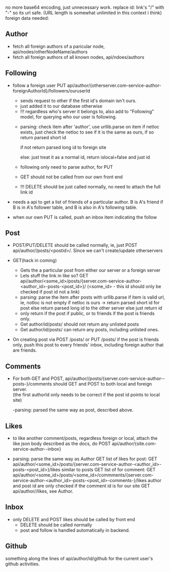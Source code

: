 no more base64 encoding, just unnecessary work. replace id: link's "/" with "-" so its url safe. 
(URL length is somewhat unlimited in this context i think)
foreign data needed:
## Author
+ fetch all foreign authors of a paricular node, api/nodes/otherNodeName/authors
+ fetch all foreign authors of all known nodes, api/ndoes/authors
## Following
+ follow a foreign user PUT api/author/{otherserver.com-service-author-foreignAuthorId}/followers/ouruserId
    + sends request to other if the first id's domain isn't ours.
    + just added it to our database otherwise
    + !!! regardless who's server it belongs to, also add to "Following" model, for querying who our user is following.
    
    - parsing: check item after 'author', use urllib.parse on item
        if netloc exists, just check the netloc to see if it is the same as ours, if so return parsed short id  

        if not return parsed long id to foreign site
        
        else: just treat it as a normal id, return islocal=false and just id
    
    - following only need to parse author, for PUT
    - GET should not be called from our own front end
    - !!! DELETE should be just called normally, no need to attach the full link id
+ needs a api to get a list of friends of a particular author. 
    B is A's friend if B is in A's follower table, and B is also in A's following table.
+ when our own PUT is called, push an inbox item indicating the follow

## Post
+ POST/PUT/DELETE should be called normally, ie, just POST api/author/<id>/posts/<postid\>/. Since we can't create/update otherservers
+ GET(hack in coming)
    + Gets the a particular post from either our server or a foreign server
    + Lets stuff the link in like so?
        GET api/author/<some_id>/posts/{server.com-service-author-<author_id>-posts-<post_id>}/
        (<some_id> - this id should only be checked if post id not a link)
    
    - parsing:
        parse the item after posts with urllib.parse
        if item is valid url, ie, notloc is not empty
            if netloc is ours -> return parsed short id for post
            else return parsed long id to the other server
        else just return id
        
    + only return if the post if public, or to friends if the post is friends only. 
    + Get author/id/posts/ should not return any unlisted posts
    + Get author/id/posts/ can return any posts, including unlisted ones.
    
+ On creating post via POST /posts/ or PUT /posts/<postid>
    if the post is friends only, push this post to every friends' inbox, including foreign author that are friends.
## Comments
+ For both GET and POST, api/author/<authorId>/posts/{server.com-service-author-<authorID>-posts-<postId>}/comments 
should GET and POST to both local and foreign server.   
(the first authorId only needs to be correct if the post id points to local site)
    
    -parsing: parsed the same way as post, described above.
    
## Likes
+ to like another comment/posts, regardless foreign or local, attach the like json body described as the docs,
do POST api/author/{site.com-service-author-<authorId>-inbox}
- parsing: parse the same way as Author
GET list of likes for post:  GET api/author/<some_id>/posts/{server.com-service-author-<author_id>-posts-<post_id>}/likes
similar to posts
GET list of for comment: GET api/author/<some_id>/posts/<some_id>/commments/{server.com-service-author-<author_id>-posts-<post_id>-comments-<commentId>}/likes
author and post id are only checked if the comment id is for our site
GET api/author/<id>/likes, see Author.
## Inbox
+ only DELETE and POST likes should be called by front end
    + DELETE should be called normally
    + post and follow is handled automatically in backend.
    
    
## Github
something along the lines of api/author/id/github for the current user's github activities.
